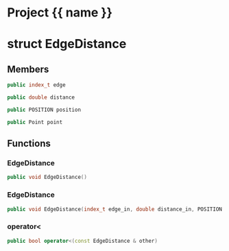 <script setup>
import {useRoute} from 'vitepress'
const {path} = useRoute()
const tokens = path.split('/')
const words = tokens[2].split('-');
for (let i = 0; i < words.length; i++) {
    words[i] = words[i].charAt(0).toUpperCase() + words[i].slice(1);
    words[i] = words[i].replace('geode', 'Geode')
}
const name = words.join('-');
</script>
# Project {{ name }}

# struct EdgeDistance


## Members

```cpp
public index_t edge

```

```cpp
public double distance

```

```cpp
public POSITION position

```

```cpp
public Point point

```



## Functions

### EdgeDistance

```cpp
public void EdgeDistance()
```


### EdgeDistance

```cpp
public void EdgeDistance(index_t edge_in, double distance_in, POSITION position_in, Point point_in)
```


### operator<

```cpp
public bool operator<(const EdgeDistance & other)
```




